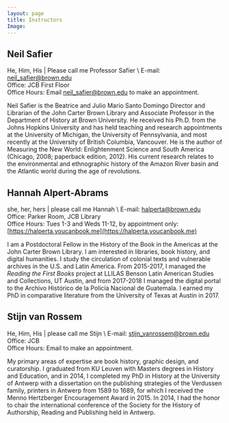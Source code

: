 ```yaml
---
layout: page
title: Instructors
Image:
---
```


## Neil Safier
He, Him, His | Please call me Professor Safier \\
E-mail: neil_safier@brown.edu   
Office: JCB First Floor  
Office Hours: Email neil_safier@brown.edu to make an appointment.

Neil Safier is the Beatrice and Julio Mario Santo Domingo Director and Librarian of the John Carter Brown Library and Associate Professor in the Department of History at Brown University. He received his Ph.D. from the Johns Hopkins University and has held teaching and research appointments at the University of Michigan, the University of Pennsylvania, and most recently at the University of British Columbia, Vancouver. He is the author of Measuring the New World: Enlightenment Science and South America (Chicago, 2008; paperback edition, 2012). His current research relates to the environmental and ethnographic history of the Amazon River basin and the Atlantic world during the age of revolutions. 

## Hannah Alpert-Abrams 
she, her, hers | please call me Hannah \\
E-mail: halperta@brown.edu  
Office: Parker Room, JCB Library    
Office Hours: Tues 1-3 and Weds 11-12, by appointment only: [https://halperta.youcanbook.me](https://halperta.youcanbook.me)  

I am a Postdoctoral Fellow in the History of the Book in the Americas at the John Carter Brown Library. I am interested in libraries, book history, and digital humanities. I study the circulation of colonial texts and vulnerable archives in the U.S. and Latin America. From 2015-2017, I managed the *Reading the First Books* project at LLILAS Benson Latin American Studies and Collections, UT Austin, and from 2017-2018 I managed the digital portal to the Archivo Histórico de la Policía Nacional de Guatemala. I earned my PhD in comparative literature from the University of Texas at Austin in 2017. 

## Stijn van Rossem
He, Him, His | please call me Stijn \\
E-mail: stijn_vanrossem@brown.edu 
Office: JCB  
Office Hours: Email to make an appointment.  

My primary areas of expertise are book history, graphic design, and curatorship. I graduated from KU Leuven with Masters degrees in History and Education, and in 2014, I completed my PhD in History at the University of Antwerp with a dissertation on the publishing strategies of the Verdussen family, printers in Antwerp from 1589 to 1689, for which I received the Menno Hertzberger Encouragement Award in 2015. In 2014, I had the honor to chair the international conference of the Society for the History of Authorship, Reading and Publishing held in Antwerp.